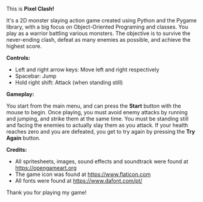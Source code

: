 This is **Pixel Clash!**

It's a 2D monster slaying action game created using Python and the Pygame library, with a big focus on Object-Oriented Programing and classes. You play as a warrior battling various monsters. The objective is to survive the never-ending clash, defeat as many enemies as possible, and achieve the highest score.

**Controls:**

* Left and right arrow keys: Move left and right respectively
* Spacebar: Jump
* Hold right shift: Attack (when standing still)

**Gameplay:**

You start from the main menu, and can press the **Start** button with the mouse to begin. Once playing, you must avoid enemy attacks by running and jumping, and strike them at the same time. You must be standing still and facing the enemies to actually slay them as you attack. If your health reaches zero and you are defeated, you get to try again by pressing the **Try Again** button.

**Credits:**

* All spritesheets, images, sound effects and soundtrack were found at https://opengameart.org
* The game icon was found at https://www.flaticon.com
* All fonts were found at https://www.dafont.com/pt/

Thank you for playing my game!